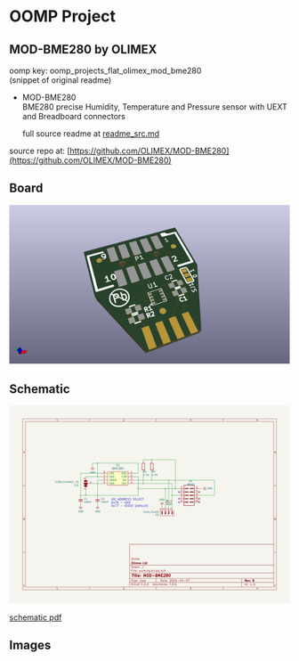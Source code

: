 # OOMP Project  
## MOD-BME280  by OLIMEX  
  
oomp key: oomp_projects_flat_olimex_mod_bme280  
(snippet of original readme)  
  
- MOD-BME280  
BME280 precise Humidity, Temperature and Pressure sensor with UEXT and Breadboard connectors  
  
  full source readme at [readme_src.md](readme_src.md)  
  
source repo at: [https://github.com/OLIMEX/MOD-BME280](https://github.com/OLIMEX/MOD-BME280)  
## Board  
  
[![working_3d.png](working_3d_600.png)](working_3d.png)  
## Schematic  
  
[![working_schematic.png](working_schematic_600.png)](working_schematic.png)  
  
[schematic pdf](working_schematic.pdf)  
## Images  
